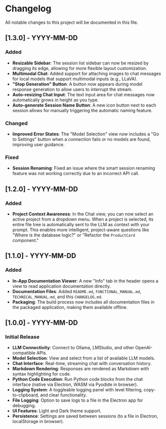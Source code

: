 # Changelog

All notable changes to this project will be documented in this file.

## [1.3.0] - YYYY-MM-DD

### Added
- **Resizable Sidebar**: The session list sidebar can now be resized by dragging its edge, allowing for more flexible layout customization.
- **Multimodal Chat**: Added support for attaching images to chat messages for local models that support multimodal inputs (e.g., LLaVA).
- **"Stop Generation" Button**: A button now appears during model response generation to allow users to interrupt the stream.
- **Auto-resizing Chat Input**: The text input area for chat messages now automatically grows in height as you type.
- **Auto-generate Session Name Button**: A new icon button next to each session allows for manually triggering the automatic naming feature.

### Changed
- **Improved Error States**: The "Model Selection" view now includes a "Go to Settings" button when a connection fails or no models are found, improving user guidance.

### Fixed
- **Session Renaming**: Fixed an issue where the smart session renaming feature was not working correctly due to an incorrect API call.

## [1.2.0] - YYYY-MM-DD

### Added
- **Project Context Awareness**: In the Chat view, you can now select an active project from a dropdown menu. When a project is selected, its entire file tree is automatically sent to the LLM as context with your prompt. This enables more intelligent, project-aware questions like "Where is the database logic?" or "Refactor the `ProductCard` component."

## [1.1.0] - YYYY-MM-DD

### Added
- **In-App Documentation Viewer**: A new "Info" tab in the header opens a view to read application documentation directly.
- **Documentation Files**: Added `README.md`, `FUNCTIONAL_MANUAL.md`, `TECHNICAL_MANUAL.md`, and this `CHANGELOG.md`.
- **Packaging**: The build process now includes all documentation files in the packaged application, making them available offline.

## [1.0.0] - YYYY-MM-DD

### Initial Release

- **LLM Connectivity**: Connect to Ollama, LMStudio, and other OpenAI-compatible APIs.
- **Model Selection**: View and select from a list of available LLM models.
- **Chat Interface**: Real-time, streaming chat with conversation history.
- **Markdown Rendering**: Responses are rendered as Markdown with syntax highlighting for code.
- **Python Code Execution**: Run Python code blocks from the chat interface (native via Electron, WASM via Pyodide in browser).
- **Logging System**: A toggleable logging panel with level filtering, copy-to-clipboard, and clear functionality.
- **File Logging**: Option to save logs to a file in the Electron app for debugging.
- **UI Features**: Light and Dark theme support.
- **Persistence**: Settings are saved between sessions (to a file in Electron, localStorage in browser).